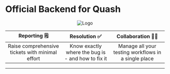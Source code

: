 # Official Backend for Quash

<div align="center"> <img src="https://github.com/dhairya-quash/TEST-REPO/assets/161799860/7f7b7ffd-66f4-45d7-b68e-01fcedff0a75" alt="Logo"> </div>


| **Reporting** 🗒️ | **Resolution** ✅ | **Collaboration** 🤝🏻 |
| :--------: | :---------: | :------------: |
| Raise comprehensive tickets with minimal effort | Know exactly where the bug is - and how to fix it | Manage all your testing workflows in a single place |

---
